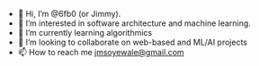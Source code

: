 - 👋 Hi, I’m @6fb0 (or Jimmy).
- 👀 I’m interested in software architecture and machine learning. 
- 🌱 I’m currently learning algorithmics
- 💞️ I’m looking to collaborate on web-based and ML/AI projects
- 📫 How to reach me <jmsoyewale@gmail.com>

<!---
6fb0/6fb0 is a ✨ special ✨ repository because its `README.md` (this file) appears on your GitHub profile.
You can click the Preview link to take a look at your changes.
--->
